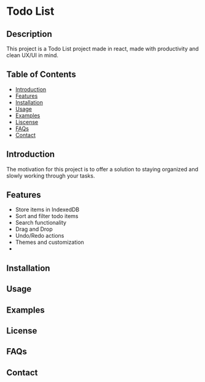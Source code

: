 # Todo List
## Description
This project is a Todo List project made in react, made with productivity and clean UX/UI in mind.

## Table of Contents
- [Introduction](#introduction)
- [Features](#features)
- [Installation](#installation)
- [Usage](#usage)
- [Examples](#examples)
- [Liscense](#liscense)
- [FAQs](#faqs)
- [Contact](#contact)

## Introduction
The motivation for this project is to offer a solution to staying organized and slowly working through your tasks.

## Features
- Store items in IndexedDB
- Sort and filter todo items
- Search functionality
- Drag and Drop
- Undo/Redo actions
- Themes and customization
- 


## Installation

## Usage

## Examples

## License

## FAQs

## Contact


